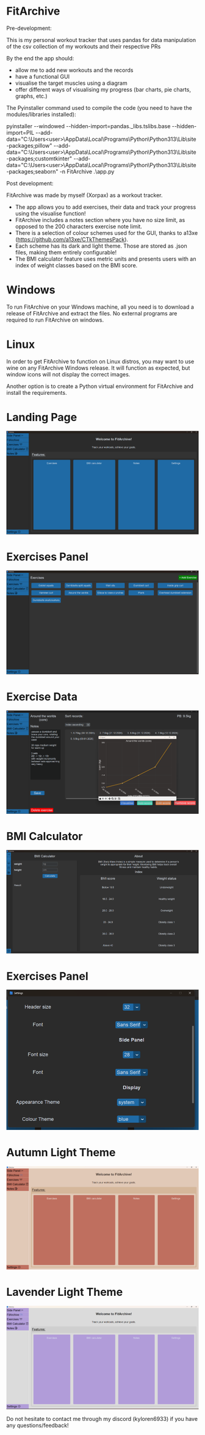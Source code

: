 # FitArchive

Pre-development:

This is my personal workout tracker that uses pandas for data manipulation of the csv collection of my workouts and their respective PRs

By the end the app should:

- allow me to add new workouts and the records
- have a functional GUI
- visualise the target muscles using a diagram
- offer different ways of visualising my progress (bar charts, pie charts, graphs, etc.)

The Pyinstaller command used to compile the code (you need to have the modules/libraries installed):

pyinstaller --windowed --hidden-import=pandas._libs.tslibs.base --hidden-import=PIL --add-data="C:\Users\<user>\AppData\Local\Programs\Python\Python313\Lib\site-packages;pillow" --add-data="C:\Users\<user>\AppData\Local\Programs\Python\Python313\Lib\site-packages;customtkinter" --add-data="C:\Users\<user>\AppData\Local\Programs\Python\Python313\Lib\site-packages;seaborn" -n FitArchive .\app.py


Post development:

FitArchive was made by myself (Xorpax) as a workout tracker.

- The app allows you to add exercises, their data and track your progress using the visualise function!
- FitArchive includes a notes section where you have no size limit, as opposed to the 200 characters exercise note limit.
- There is a selection of colour schemes used for the GUI, thanks to a13xe (https://github.com/a13xe/CTkThemesPack). 
- Each scheme has its dark and light theme. Those are stored as .json files, making them entirely configurable!
- The BMI calculator feature uses metric units and presents users with an index of weight classes based on the BMI score.

# Windows

To run FitArchive on your Windows machine, all you need is to download a release of FitArchive and extract the files. No external programs are required to run FitArchive on windows.

# Linux

In order to get FitArchive to function on Linux distros, you may want to use wine on any FitArchive Windows release. It will function as expected, but window icons will not display the correct images.

Another option is to create a Python virtual environment for FitArchive and install the requirements.

# Landing Page
![image](./preview/landing_page.png "Landing Page")
# Exercises Panel
![image](./preview/exercises.png "Exercises Panel")
# Exercise Data
![image](./preview/exercise_data.png "Exercise Data")
# BMI Calculator
![image](./preview/bmi_calculator.png "BMI Calculator")
# Exercises Panel
![image](./preview/settings.png "Settings Panel")
# Autumn Light Theme
![image](./preview/theme_autumn.png "Autumn Light Theme")
# Lavender Light Theme
![image](./preview/theme_lavender.png "Lavender Light Theme")


Do not hesitate to contact me through my discord (kyloren6933) if you have any questions/feedback!